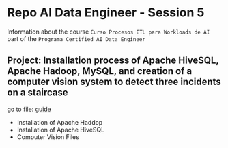 # Repo AI Data Engineer - Session 5

Information about the course `Curso Procesos ETL para Workloads de AI` part of the `Programa Certified AI Data Engineer`

## Project: Installation process of Apache HiveSQL, Apache Hadoop, MySQL, and creation of a computer vision system to detect three incidents on a staircase

go to file: [guide](https://github.com/arojaspa76/Repo-AI-Data-Engineer/blob/main/Sesion%205/Proceso%20de%20instalaci%C3%B3n%20Bigdata.pdf)

* Installation of Apache Haddop
* Installation of Apache HiveSQL
* Computer Vision Files